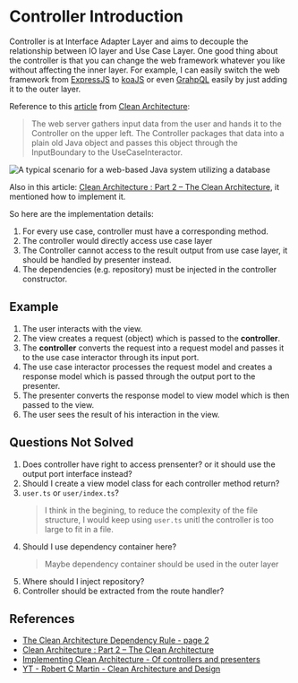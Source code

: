 # Controller Introduction

Controller is at Interface Adapter Layer and aims to decouple the relationship between IO layer and Use Case Layer. One good thing about the controller is that you can change the web framework whatever you like without affecting the inner layer. For example, I can easily switch the web framework from [ExpressJS](https://www.npmjs.com/package/express) to [koaJS](https://www.npmjs.com/package/koa) or even [GrahpQL](https://www.npmjs.com/package/graphql) easily by just adding it to the outer layer.

Reference to this [article][ca-article] from [Clean Architecture][ca-book]:

> The web server gathers input data from the user and hands it to the Controller on the upper left.
> The Controller packages that data into a plain old Java object and passes this object through the InputBoundary to the UseCaseInteractor.

![ A typical scenario for a web-based Java system utilizing a database](http://www.informit.com/content/images/chap22_9780134494166/elementLinks/22fig02.jpg)

Also in this article: [Clean Architecture : Part 2 – The Clean Architecture][ca-article-2], it mentioned how to implement it.

So here are the implementation details:

1. For every use case, controller must have a corresponding method.
2. The controller would directly access use case layer
3. The Controller cannot access to the result output from use case layer, it should be handled by presenter instead.
4. The dependencies (e.g. repository) must be injected in the controller constructor.

## Example

1. The user interacts with the view.
2. The view creates a request (object) which is passed to the **controller**.
3. The **controller** converts the request into a request model and passes it to the use case interactor through its input port.
4. The use case interactor processes the request model and creates a response model which is passed through the output port to the presenter.
5. The presenter converts the response model to view model which is then passed to the view.
6. The user sees the result of his interaction in the view.

## Questions Not Solved

1. Does controller have right to access prensenter? or it should use the output port interface instead?
2. Should I create a view model class for each controller method return?
3. `user.ts` or `user/index.ts`?
   > I think in the begining, to reduce the complexity of the file structure, I would keep using `user.ts` unitl the controller is too large to fit in a file.
4. Should I use dependency container here?
   > Maybe dependency container should be used in the outer layer
5. Where should I inject repository?
6. Controller should be extracted from the route handler?

## References

- [The Clean Architecture Dependency Rule - page 2][ca-article]
- [Clean Architecture : Part 2 – The Clean Architecture][ca-article-2]
- [Implementing Clean Architecture - Of controllers and presenters](http://www.plainionist.net/Implementing-Clean-Architecture-Controller-Presenter/)
- [YT - Robert C Martin - Clean Architecture and Design](https://www.youtube.com/watch?v=Nsjsiz2A9mg&feature=youtu.be&t=2476)

[ca-article]: http://www.informit.com/articles/article.aspx?p=2832399&seqNum=2 'Clean Architecture Article'
[ca-book]: http://www.informit.com/store/clean-architecture--craftsmans-guide-to-software-structure-9780134494166?w_ptgrevartcl=The+Clean+Architecture+Dependency+Rule_2832399 'Clean Architecture Book'
[ca-article-2]: https://crosp.net/blog/software-architecture/clean-architecture-part-2-the-clean-architecture/

